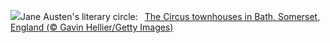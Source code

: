 ![](https://www.bing.com/th?id=OHR.BathCircus_EN-US1560951776_UHD.jpg&w=1000)Jane Austen's literary circle:&nbsp;&ensp;[The Circus townhouses in Bath, Somerset, England (© Gavin Hellier/Getty Images)](https://www.bing.com/th?id=OHR.BathCircus_EN-US1560951776_UHD.jpg)
<br><br/>

